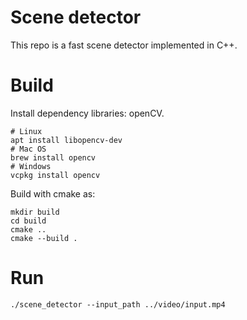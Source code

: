 # Scene detector
This repo is a fast scene detector implemented in C++.

# Build
Install dependency libraries: openCV.
```
# Linux
apt install libopencv-dev
# Mac OS
brew install opencv
# Windows
vcpkg install opencv
```
Build with cmake as:
```
mkdir build
cd build
cmake ..
cmake --build .
```

# Run
```
./scene_detector --input_path ../video/input.mp4
```